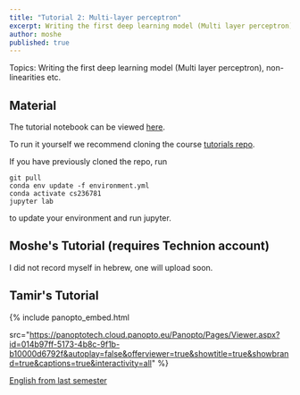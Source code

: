 ```yaml
---
title: "Tutorial 2: Multi-layer perceptron"
excerpt: Writing the first deep learning model (Multi layer perceptron), non-linearities etc
author: moshe
published: true
---
```


Topics: Writing the first deep learning model (Multi layer perceptron), non-linearities etc.

## Material

The tutorial notebook can be viewed [here](https://nbviewer.org/github/vistalab-technion/cs236781-tutorials/blob/master/t02%20-%20mlp/tutorial%202%20-MLP.ipynb?flush_cache=true).

To run it yourself we recommend cloning the course [tutorials repo](https://github.com/vistalab-technion/cs236781-tutorials).

If you have previously cloned the repo, run
```shell
git pull
conda env update -f environment.yml
conda activate cs236781
jupyter lab
```
to update your environment and run jupyter.

## Moshe's Tutorial (requires Technion account)

I did not record myself in hebrew, one will upload soon.

## Tamir's Tutorial
{% include panopto_embed.html

src="https://panoptotech.cloud.panopto.eu/Panopto/Pages/Viewer.aspx?id=014b97ff-5173-4b8c-9f1b-b10000d6792f&autoplay=false&offerviewer=true&showtitle=true&showbrand=true&captions=true&interactivity=all" %}

[English from last semester](https://panoptotech.cloud.panopto.eu/Panopto/Pages/Viewer.aspx?id=a2491a95-9c2d-4078-a551-af4200bcd695)


